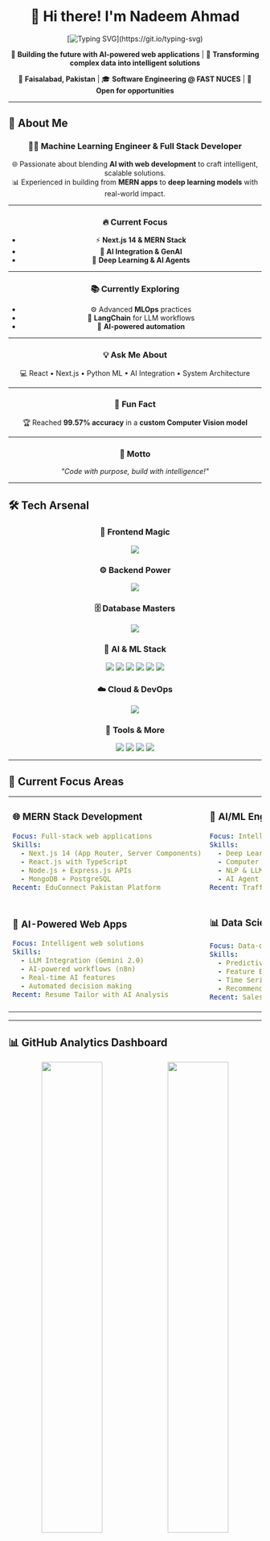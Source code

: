 # <div align="center">👋 Hi there! I'm **Nadeem Ahmad**</div>

<div align="center">
  
[![Typing SVG](https://readme-typing-svg.herokuapp.com?font=Fira+Code&size=22&pause=1000&color=10B981&center=true&vCenter=true&width=600&lines=Machine+Learning+Engineer+%F0%9F%A4%96;Full+Stack+Developer+%F0%9F%9A%80;AI+%26+Web+Solutions+Architect+%F0%9F%92%A1;MERN+Stack+Specialist+%E2%9A%A1;Turning+Ideas+into+Intelligent+Solutions!)](https://git.io/typing-svg)

</div>

<div align="center">
  
🎯 **Building the future with AI-powered web applications** | 🌟 **Transforming complex data into intelligent solutions**

📍 **Faisalabad, Pakistan** | 🎓 **Software Engineering @ FAST NUCES** | 💼 **Open for opportunities**

</div>

---
## 🚀 About Me  

<div align="center">

### 👨‍💻 Machine Learning Engineer & Full Stack Developer  

🌐 Passionate about blending **AI with web development** to craft intelligent, scalable solutions.  
📊 Experienced in building from **MERN apps** to **deep learning models** with real-world impact.  

---

### 🔥 Current Focus  
- ⚡ **Next.js 14 & MERN Stack**  
- 🧠 **AI Integration & GenAI**  
- 🤖 **Deep Learning & AI Agents**  

---

### 📚 Currently Exploring  
- ⚙️ Advanced **MLOps** practices  
- 🔗 **LangChain** for LLM workflows  
- 🤝 **AI-powered automation**  

---

### 💡 Ask Me About  
💻 React • Next.js • Python ML • AI Integration • System Architecture  

---

### 🎲 Fun Fact  
🏆 Reached **99.57% accuracy** in a **custom Computer Vision model**  

---

### 🏹 Motto  
*"Code with purpose, build with intelligence!"*  

</div>



---

## 🛠️ **Tech Arsenal**

<div align="center">

### **🎨 Frontend Magic**
<p>
  <img src="https://skillicons.dev/icons?i=nextjs,react,typescript,javascript,html,css,tailwind" />
</p>

### **⚙️ Backend Power**
<p>
  <img src="https://skillicons.dev/icons?i=nodejs,express,python,flask,fastapi" />
</p>

### **🗄️ Database Masters**
<p>
  <img src="https://skillicons.dev/icons?i=mongodb,postgresql,mysql,supabase,prisma" />
</p>

### **🤖 AI & ML Stack**
<p>
  <img src="https://skillicons.dev/icons?i=python,tensorflow,pytorch" />
  <img src="https://img.shields.io/badge/Scikit--learn-F7931E?style=for-the-badge&logo=scikit-learn&logoColor=white" />
  <img src="https://img.shields.io/badge/XGBoost-FF6600?style=for-the-badge&logo=xgboost&logoColor=white" />
  <img src="https://img.shields.io/badge/OpenCV-27338e?style=for-the-badge&logo=OpenCV&logoColor=white" />
  <img src="https://img.shields.io/badge/Pandas-2C2D72?style=for-the-badge&logo=pandas&logoColor=white" />
  <img src="https://img.shields.io/badge/Numpy-777BB4?style=for-the-badge&logo=numpy&logoColor=white" />
</p>

### **☁️ Cloud & DevOps**
<p>
  <img src="https://skillicons.dev/icons?i=docker,git,github,vercel,aws,gcp" />
</p>

### **🔧 Tools & More**
<p>
  <img src="https://skillicons.dev/icons?i=vscode,jupyter" />
  <img src="https://img.shields.io/badge/Streamlit-FF4B4B?style=for-the-badge&logo=Streamlit&logoColor=white" />
  <img src="https://img.shields.io/badge/n8n-EA4B71?style=for-the-badge&logo=n8n&logoColor=white" />
  <img src="https://img.shields.io/badge/LangChain-1C3C3C?style=for-the-badge&logo=langchain&logoColor=white" />
</p>

</div>

---

## 🎯 **Current Focus Areas**

<table>
<tr>
<td width="50%">

### 🌐 **MERN Stack Development**
```yaml
Focus: Full-stack web applications
Skills: 
  - Next.js 14 (App Router, Server Components)
  - React.js with TypeScript
  - Node.js + Express.js APIs
  - MongoDB + PostgreSQL
Recent: EduConnect Pakistan Platform
```

</td>
<td width="50%">

### 🤖 **AI/ML Engineering**
```yaml
Focus: Intelligent systems & automation
Skills:
  - Deep Learning (CNNs, RNNs, Transformers)
  - Computer Vision (99.57% accuracy achieved)
  - NLP & LLM Integration
  - AI Agent Development
Recent: Traffic Sign Recognition System
```

</td>
</tr>
<tr>
<td width="50%">

### 🚀 **AI-Powered Web Apps**
```yaml
Focus: Intelligent web solutions
Skills:
  - LLM Integration (Gemini 2.0)
  - AI-powered workflows (n8n)
  - Real-time AI features
  - Automated decision making
Recent: Resume Tailor with AI Analysis
```

</td>
<td width="50%">

### 📊 **Data Science & Analytics**
```yaml
Focus: Data-driven insights
Skills:
  - Predictive Modeling (92% accuracy)
  - Feature Engineering & EDA
  - Time Series Forecasting
  - Recommendation Systems
Recent: SalesForecaster Pro (XGBoost)
```

</td>
</tr>
</table>

---

## 📊 **GitHub Analytics Dashboard**

<div align="center">

<img width="49%" src="https://github-readme-stats.vercel.app/api?username=nadeemahmad3&show_icons=true&theme=tokyonight&hide_border=true&count_private=true&include_all_commits=true" />
<img width="49%" src="https://github-readme-streak-stats.herokuapp.com/?user=nadeemahmad3&theme=tokyonight&hide_border=true" />

</div>

<div align="center">

<img width="40%" src="https://github-readme-stats.vercel.app/api/top-langs/?username=nadeemahmad3&layout=compact&theme=tokyonight&hide_border=true&langs_count=8" />
<img width="56%" src="https://github-readme-activity-graph.vercel.app/graph?username=nadeemahmad3&theme=tokyo-night&hide_border=true&area=true" />

</div>

<div align="center">

![Trophy](https://github-profile-trophy.vercel.app/?username=nadeemahmad3&theme=tokyonight&no-frame=true&margin-w=10&margin-h=10&column=6)

</div>

---

## 🏆 **Featured Projects**

<div align="center">

| 🎯 **Project** | 🛠️ **Tech Stack** | 📊 **Performance** | 🔗 **Links** |
|---|---|---|---|
| **SalesForecaster Pro** | XGBoost, Python, Streamlit | 92% Accuracy | [🔗 Demo](link) |
| **Traffic Sign Recognition** | CNN, TensorFlow, OpenCV | 99.57% Accuracy | [🔗 Demo](link) |
| **EduConnect Pakistan** | MERN Stack, MongoDB | Full-featured | [🔗 Live](link) |
| **Resume Tailor AI** | Next.js, Gemini 2.0, n8n | AI-powered | [🔗 Live](link) |
| **Flix-AI Recommender** | SVD, Collaborative Filtering | Hybrid System | [🔗 Demo](link) |

</div>

---

## 💪 **Skills Mastery**

<div align="center">

### **🎨 Frontend Development**
![Next.js](https://img.shields.io/badge/Next.js-95%25-black?style=flat&logo=next.js&logoColor=white&labelColor=000000)
![React](https://img.shields.io/badge/React-90%25-61DAFB?style=flat&logo=react&logoColor=white&labelColor=20232A)
![TypeScript](https://img.shields.io/badge/TypeScript-85%25-3178C6?style=flat&logo=typescript&logoColor=white&labelColor=3178C6)

### **⚙️ Backend Development**
![Node.js](https://img.shields.io/badge/Node.js-90%25-339933?style=flat&logo=node.js&logoColor=white&labelColor=339933)
![Python](https://img.shields.io/badge/Python-95%25-3776AB?style=flat&logo=python&logoColor=white&labelColor=3776AB)
![Express](https://img.shields.io/badge/Express-85%25-000000?style=flat&logo=express&logoColor=white&labelColor=000000)

### **🤖 AI/ML Engineering**
![Machine Learning](https://img.shields.io/badge/Machine%20Learning-92%25-FF6F00?style=flat&logo=tensorflow&logoColor=white&labelColor=FF6F00)
![Deep Learning](https://img.shields.io/badge/Deep%20Learning-88%25-EE4C2C?style=flat&logo=pytorch&logoColor=white&labelColor=EE4C2C)
![Computer Vision](https://img.shields.io/badge/Computer%20Vision-90%25-5C3EE8?style=flat&logo=opencv&logoColor=white&labelColor=5C3EE8)

### **🗄️ Database & Cloud**
![MongoDB](https://img.shields.io/badge/MongoDB-85%25-47A248?style=flat&logo=mongodb&logoColor=white&labelColor=47A248)
![PostgreSQL](https://img.shields.io/badge/PostgreSQL-80%25-336791?style=flat&logo=postgresql&logoColor=white&labelColor=336791)
![Docker](https://img.shields.io/badge/Docker-75%25-2496ED?style=flat&logo=docker&logoColor=white&labelColor=2496ED)

</div>

---

## 🎓 **Notable Achievements**

<div align="center">

🏆 **99.57% Accuracy** in Traffic Sign Recognition (Custom CNN)  
🚀 **92% Accuracy** in Sales Forecasting (XGBoost)  
🤖 **92% Accuracy** in Deepfake Audio Detection  
💡 **AI-Powered Resume Analysis** with Gemini 2.0 Integration  
⚡ **Production-Ready** deployments on Vercel with CI/CD  

</div>

---

## 🌟 **Let's Connect & Collaborate!**

<div align="center">

[![LinkedIn](https://img.shields.io/badge/💼_LinkedIn-Connect-0077B5?style=for-the-badge&logo=linkedin&logoColor=white)](https://www.linkedin.com/in/nadeem-ahmad3/)
[![Email](https://img.shields.io/badge/📧_Email-Message-EA4335?style=for-the-badge&logo=gmail&logoColor=white)](mailto:nadeemahmad2703@gmail.com)
[![WhatsApp](https://img.shields.io/badge/📱_WhatsApp-Chat-25D366?style=for-the-badge&logo=whatsapp&logoColor=white)](https://wa.me/923117133585)
[![Portfolio](https://img.shields.io/badge/🌐_Portfolio-Visit-FF5722?style=for-the-badge&logo=google-chrome&logoColor=white)](#)

</div>

---

<div align="center">

### 💫 **"Where AI meets Web Development - Creating intelligent solutions that matter!"**

<img src="https://komarev.com/ghpvc/?username=nadeemahmad3&color=blueviolet&style=for-the-badge&label=Profile+Views" />

![Snake animation](https://github.com/nadeemahmad3/nadeemahmad3/blob/output/github-contribution-grid-snake.svg)

</div>

<div align="center">

**⭐ Star my repositories if you find them useful! | 🤝 Always open to interesting collaborations**

</div>
